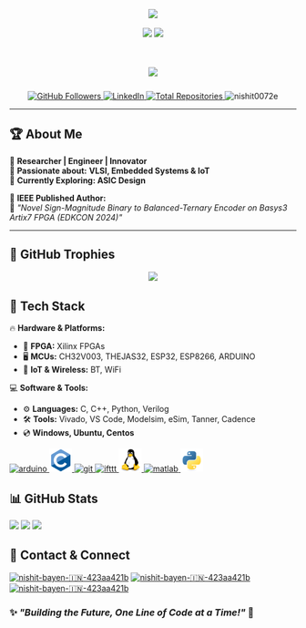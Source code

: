 <!-- Animated Header -->
<p align="center">
  <img src="https://readme-typing-svg.herokuapp.com?font=Fira+Code&duration=3000&pause=1000&color=FFA500&center=true&vCenter=true&width=600&lines=🚀+Welcome+to+My+Tech+Universe!;👨‍💻+VLSI+%7C+Embedded+%7C+IoT;🚀+RISC-V+%7C+FPGA+%7C+HLS;💡+Building+Innovative+Solutions!">
</p>

<p align="center">
  <img src="https://media.giphy.com/media/hvRJCLFzcasrR4ia7z/giphy.gif" width="80px">
  <img src="https://readme-typing-svg.herokuapp.com?font=Fira+Code&duration=3000&pause=1000&color=FFFFFF&center=true&vCenter=true&width=200&lines=Hi+there!">
</p>

<h1 align="center">
  <img src="https://readme-typing-svg.herokuapp.com?font=Orbitron&size=30&duration=3000&pause=1000&color=00FF00&center=true&vCenter=true&width=600&height=50&lines=🚀+VLSI+%26+EMBEDDED+SYSTEMS+⚡;🔬+FPGA+%7C+RISC-V+%7C+IoT+%7C+HLS;💡+ALWAYS+INNOVATING!">
</h1>




<p align="center">
  <a href="https://github.com/nishit0072e">
    <img src="https://img.shields.io/github/followers/nishit0072e?style=social" alt="GitHub Followers">
  </a>
  <a href="https://www.linkedin.com/in/nishit-bayen/">
    <img src="https://img.shields.io/badge/LinkedIn-Connect-blue?style=flat-square&logo=linkedin" alt="LinkedIn">
  </a>
  <a href="https://github.com/nishit0072e?tab=repositories">
    <img src="https://badges.pufler.dev/repos/nishit0072e" alt="Total Repositories">
  </a>
  <img src="https://komarev.com/ghpvc/?username=nishit0072e&label=Profile%20views&color=9f2db4&style=flat" alt="nishit0072e" />
</p>

---

## 🏆 About Me

🔬 **Researcher | Engineer | Innovator**\
📍 **Passionate about:** **VLSI, Embedded Systems & IoT**\
📡 **Currently Exploring: ASIC Design**

🔖 **IEEE Published Author:**\
📜 *"Novel Sign-Magnitude Binary to Balanced-Ternary Encoder on Basys3 Artix7 FPGA (EDKCON 2024)"*

---

## 🏅 GitHub Trophies
<p align="center">
  <img src="https://github-profile-trophy.vercel.app/?username=nishit0072e&theme=tokyonight&no-bg=true&margin-w=10&margin-h=10" />
</p>


## 🚀 Tech Stack

🔥 **Hardware & Platforms:**

- 🚀 **FPGA:** Xilinx FPGAs
- 🖥 **MCUs:** CH32V003, THEJAS32, ESP32, ESP8266, ARDUINO 
- 🔌 **IoT & Wireless:** BT, WiFi

💻 **Software & Tools:**

- ⚙️ **Languages:** C, C++, Python, Verilog
- 🛠️ **Tools:** Vivado, VS Code, Modelsim, eSim, Tanner, Cadence
- 💿 **Windows, Ubuntu, Centos**


<p align="left"> <a href="https://www.arduino.cc/" target="_blank" rel="noreferrer"> <img src="https://cdn.worldvectorlogo.com/logos/arduino-1.svg" alt="arduino" width="40" height="40"/> </a> <a href="https://www.blender.org/" target="_blank" rel="noreferrer">  <a href="https://www.cprogramming.com/" target="_blank" rel="noreferrer"> <img src="https://raw.githubusercontent.com/devicons/devicon/master/icons/c/c-original.svg" alt="c" width="40" height="40"/> </a>  <a href="https://git-scm.com/" target="_blank" rel="noreferrer"> <img src="https://www.vectorlogo.zone/logos/git-scm/git-scm-icon.svg" alt="git" width="40" height="40"/> </a> <a href="https://ifttt.com/" target="_blank" rel="noreferrer"> <img src="https://www.vectorlogo.zone/logos/ifttt/ifttt-ar21.svg" alt="ifttt" width="40" height="40"/> </a> <a href="https://www.linux.org/" target="_blank" rel="noreferrer"> <img src="https://raw.githubusercontent.com/devicons/devicon/master/icons/linux/linux-original.svg" alt="linux" width="40" height="40"/> </a> <a href="https://www.mathworks.com/" target="_blank" rel="noreferrer"> <img src="https://upload.wikimedia.org/wikipedia/commons/2/21/Matlab_Logo.png" alt="matlab" width="40" height="40"/> </a> <a href="https://opencv.org/" target="_blank" rel="noreferrer">  <a href="https://www.python.org" target="_blank" rel="noreferrer"> <img src="https://raw.githubusercontent.com/devicons/devicon/master/icons/python/python-original.svg" alt="python" width="40" height="40"/> </a> </p>


## 📊 GitHub Stats
<p align="left">
  <img src="https://github-readme-streak-stats.herokuapp.com/?user=nishit0072e&theme=tokyonight&hide_border=false" />
  <img src="https://github-readme-stats.vercel.app/api?username=nishit0072e&show_icons=true&theme=tokyonight&hide_border=false" />
  <img src="https://github-readme-stats.vercel.app/api/top-langs/?username=nishit0072e&layout=compact&theme=tokyonight&hide_border=false" />
</p>


## 📡 Contact & Connect

<p align="left">
<a href="https://linkedin.com/in/nishit-bayen-🇮🇳-423aa421b" target="blank"><img align="center" src="https://raw.githubusercontent.com/rahuldkjain/github-profile-readme-generator/master/src/images/icons/Social/linked-in-alt.svg" alt="nishit-bayen-🇮🇳-423aa421b" height="30" width="40" /></a>
<a href="nishitbayen2021@gmail.com" target="blank"><img align="center" src="https://encrypted-tbn0.gstatic.com/images?q=tbn:ANd9GcT5V-P2rdvrkwm7HTxxnFvaroaTcRP9gF1_fg&s" alt="nishit-bayen-🇮🇳-423aa421b" height="45" width="40" /></a>
<a href="https://github.com/nishit0072e" target="blank"><img align="center" src="https://cdn-icons-png.flaticon.com/512/733/733609.png" alt="nishit-bayen-🇮🇳-423aa421b" height="35" width="35" /></a>
</p>



### ✨ *"Building the Future, One Line of Code at a Time!"* 🚀
